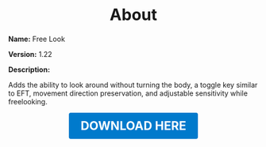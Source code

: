 <h1 style="text-align:center; font-size:2rem; font-weight:bold;">About</h1>

**Name:**
Free Look

**Version:**
1.22

**Description:**

Adds the ability to look around without turning the body, a toggle key similar to EFT, movement direction preservation, and adjustable sensitivity while freelooking.




<p align="center"><a href="https://github.com/LiliaFramework/Modules/raw/refs/heads/gh-pages/freelook.zip" style="display:inline-block;padding:12px 24px;font-size:1.5rem;font-weight:bold;text-decoration:none;color:#fff;background-color:var(--md-primary-fg-color,#007acc);border-radius:4px;">DOWNLOAD HERE</a></p>